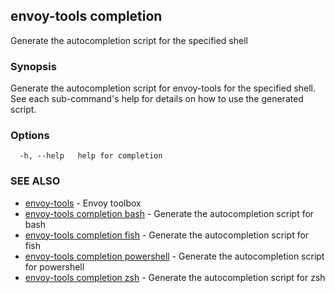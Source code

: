 ## envoy-tools completion

Generate the autocompletion script for the specified shell

### Synopsis

Generate the autocompletion script for envoy-tools for the specified shell.
See each sub-command's help for details on how to use the generated script.


### Options

```
  -h, --help   help for completion
```

### SEE ALSO

* [envoy-tools](envoy-tools.md)	 - Envoy toolbox
* [envoy-tools completion bash](envoy-tools_completion_bash.md)	 - Generate the autocompletion script for bash
* [envoy-tools completion fish](envoy-tools_completion_fish.md)	 - Generate the autocompletion script for fish
* [envoy-tools completion powershell](envoy-tools_completion_powershell.md)	 - Generate the autocompletion script for powershell
* [envoy-tools completion zsh](envoy-tools_completion_zsh.md)	 - Generate the autocompletion script for zsh

